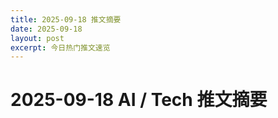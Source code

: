 ```yaml
---
title: 2025-09-18 推文摘要
date: 2025-09-18
layout: post
excerpt: 今日热门推文速览
---
```


# 2025-09-18 AI / Tech 推文摘要

